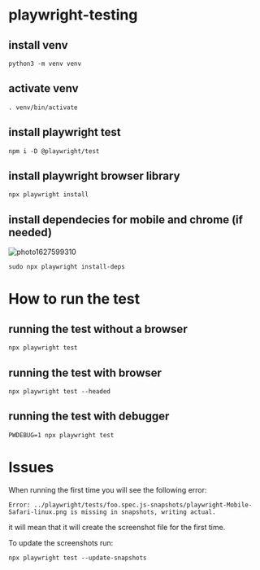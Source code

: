 # playwright-testing

## install venv 
```
python3 -m venv venv
```
## activate venv 
```
. venv/bin/activate
```
## install playwright test
```
npm i -D @playwright/test
```
## install playwright browser library
```
npx playwright install
```
## install dependecies for mobile and chrome (if needed)
![photo1627599310](https://user-images.githubusercontent.com/1718624/127575815-62dfc7e3-5e65-4000-a0dc-11d599322ba2.jpeg)
```
sudo npx playwright install-deps 
```

# How to run the test
## running the test without a browser
```
npx playwright test
```
## running the test with browser
```
npx playwright test --headed
```
## running the test with debugger
```
PWDEBUG=1 npx playwright test
```
# Issues 

When running the first time you will see the following error: 
```
Error: ../playwright/tests/foo.spec.js-snapshots/playwright-Mobile-Safari-linux.png is missing in snapshots, writing actual.
```
it will mean that it will create the screenshot file for the first time.

To update the screenshots run: 
```
npx playwright test --update-snapshots
```

